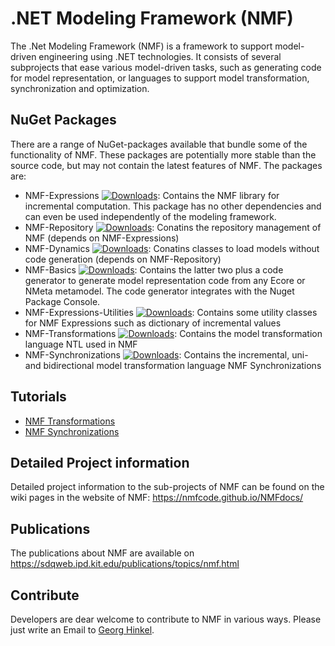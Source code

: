 # .NET Modeling Framework (NMF)

The .Net Modeling Framework (NMF) is a framework to support model-driven engineering using .NET technologies. It consists of several subprojects that ease various model-driven tasks, such as generating code for model representation, or languages to support model transformation, synchronization and optimization.

## NuGet Packages

There are a range of NuGet-packages available that bundle some of the functionality of NMF. These packages are potentially more stable than the source code, but may not contain the latest features of NMF.
The packages are:
* NMF-Expressions [![Downloads](https://img.shields.io/nuget/dt/NMF-Expressions.svg)](https://www.nuget.org/packages/NMF-Expressions/): Contains the NMF library for incremental computation. This package has no other dependencies and can even be used independently of the modeling framework.
* NMF-Repository [![Downloads](https://img.shields.io/nuget/dt/NMF-Repository.svg)](https://www.nuget.org/packages/NMF-Repository/): Conatins the repository management of NMF (depends on NMF-Expressions)
* NMF-Dynamics [![Downloads](https://img.shields.io/nuget/dt/NMF-Dynamic.svg)](https://www.nuget.org/packages/NMF-Dynamic/): Conatins classes to load models without code generation (depends on NMF-Repository)
* NMF-Basics [![Downloads](https://img.shields.io/nuget/dt/NMF-Basics.svg)](https://www.nuget.org/packages/NMF-Basics/): Contains the latter two plus a code generator to generate model representation code from any Ecore or NMeta metamodel. The code generator integrates with the Nuget Package Console.
* NMF-Expressions-Utilities [![Downloads](https://img.shields.io/nuget/dt/NMF-Expressions-Utilities.svg)](https://www.nuget.org/packages/NMF-Expressions-Utilities/): Contains some utility classes for NMF Expressions such as dictionary of incremental values
* NMF-Transformations [![Downloads](https://img.shields.io/nuget/dt/NMF-Transformations.svg)](https://www.nuget.org/packages/NMF-Transformations/): Contains the model transformation language NTL used in NMF
* NMF-Synchronizations [![Downloads](	https://img.shields.io/nuget/dt/NMF-Synchronizations.svg)](https://www.nuget.org/packages/NMF-Synchronizations/): Contains the incremental, uni- and bidirectional model transformation language NMF Synchronizations

## Tutorials

* [NMF Transformations](https://nmfcode.github.io/NMFdocs/transformations/TransformationTutorials.html)
* [NMF Synchronizations](https://nmfcode.github.io/NMFdocs/synchronizations/SynchronizationTutorials.html)

## Detailed Project information

Detailed project information to the sub-projects of NMF can be found on the wiki pages in the website of NMF: https://nmfcode.github.io/NMFdocs/

## Publications
The publications about NMF are available on https://sdqweb.ipd.kit.edu/publications/topics/nmf.html

## Contribute

Developers are dear welcome to contribute to NMF in various ways. Please just write an Email to [Georg Hinkel](mailto:georg.hinkel@gmail.com).